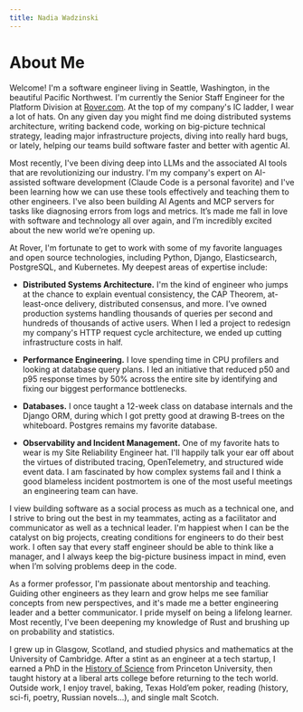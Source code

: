 ```yaml
---
title: Nadia Wadzinski
---
```

# About Me

Welcome! I'm a software engineer living in Seattle, Washington, in the
beautiful Pacific Northwest. I'm currently the Senior Staff Engineer for the
Platform Division at <a href="https://www.rover.com/">Rover.com</a>. At the top
of my company's IC ladder, I wear a lot of hats. On any given day
you might find me doing distributed systems architecture, writing backend code,
working on big-picture technical strategy, leading major infrastructure projects, 
diving into really hard bugs, or lately, helping our teams build software faster 
and better with agentic AI.

Most recently, I've been diving deep into LLMs and the associated AI tools that are
revolutionizing our industry. I'm my company's expert on AI-assisted software
development (Claude Code is a personal favorite) and I've been learning how we
can use these tools effectively and teaching them to other engineers. I've also
been building AI Agents and MCP servers for tasks like diagnosing errors from
logs and metrics. It’s made me fall in love with software and technology all
over again, and I’m incredibly excited about the new world we’re opening up.

At Rover, I'm fortunate to get to work with some of my favorite languages and
open source technologies, including Python, Django, Elasticsearch, PostgreSQL,
and Kubernetes. My deepest areas of expertise include:

* **Distributed Systems Architecture.** I'm the kind of engineer who jumps at the
  chance to explain eventual consistency, the CAP Theorem, at-least-once
  delivery, distributed consensus, and more. I’ve owned production systems
  handling thousands of queries per second and hundreds of thousands of active
  users. When I led a project to redesign my company's HTTP request cycle
  architecture, we ended up cutting infrastructure costs in half.

* **Performance Engineering.** I love spending time in CPU profilers and looking at
  database query plans. I led an initiative that reduced p50 and p95 response times
  by 50% across the entire site by identifying and fixing our biggest
  performance bottlenecks.

* **Databases.** I once taught a 12-week class on database internals and the
  Django ORM, during which I got pretty good at drawing B-trees on the
  whiteboard. Postgres remains my favorite database.

* **Observability and Incident Management.** One of my favorite hats to wear is
  my Site Reliability Engineer hat. I'll happily talk your ear off about the
  virtues of distributed tracing, OpenTelemetry, and structured wide event
  data. I am fascinated by how complex systems fail and I think a good
  blameless incident postmortem is one of the most useful meetings an
  engineering team can have.

I view building software as a social process as much as a technical one, and I
strive to bring out the best in my teammates, acting as a facilitator
and communicator as well as a technical leader. I'm happiest when I can be the
catalyst on big projects, creating conditions for engineers to do their best
work. I often say that every staff engineer should be able to think like a
manager, and I always keep the big-picture business impact in mind, even when
I’m solving problems deep in the code.

As a former professor, I'm passionate about mentorship and teaching. Guiding other engineers
as they learn and grow helps me see familiar concepts from new perspectives,
and it's made me a better engineering leader and a better communicator. I
pride myself on being a lifelong learner. Most recently, I've been deepening my
knowledge of Rust and brushing up on probability and statistics.

I grew up in Glasgow, Scotland, and studied physics and mathematics at the
University of Cambridge. After a stint as an engineer at a
tech startup, I earned a PhD in the <a href="history_of_science.html">History of
Science</a> from Princeton University, then taught history at a liberal
arts college before returning to the tech world. Outside work, I enjoy travel,
baking, Texas Hold’em poker, reading (history, sci-fi, poetry, Russian
novels...), and single malt Scotch.
